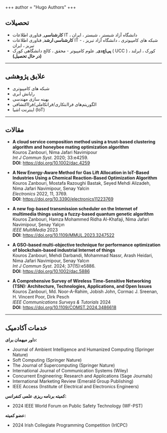 +++
author = "Hugo Authors"
+++


## <i class="fa-solid fa-graduation-cap fa-xs"></i> تحصیلات

 - **کارشناسی**, فناوری اطلاعات IT ، دانشگاه آزاد شبستر ، شبستر ، ایران
 - **کارشناسی ارشد**, فناوری اطلاعات IT - شبکه های کامپیوتری ، دانشگاه آزاد تبریز ، تبریز ، ایران
 - **پی‌اچ‌دی**, علوم کامپیوتر - محقق ، کالج دانشگاهی کورک ( UCC ) ، کورک ، ایرلند **(در حال تحصیل)**
 
 
 ---
## <i class="fa-solid fa-magnifying-glass fa-xs"></i> علایق پژوهشی
 - شبکه های کامپیوتری
 - رایانش ابری
 - بهینه سازی مهندسی
 - الگوریتم‌های فراابتکاری/فراتکاملی/فرااکتشافی
 - اینترنت اشیا (IoT)

---
## <i class="fa-solid fa-pen-fancy fa-xs"></i> مقالات

 - **A cloud service composition method using a trust-based clustering algorithm and honeybee mating optimization algorithm**  
    Kouros Zanbouri, Nima Jafari Navimipour  
   _Int J Commun Syst_. 2020; 33:e4259.  
   <i class="fa-solid fa-file fa-xs"></i>  **DOI**: https://doi.org/10.1002/dac.4259 

 - **A New Energy-Aware Method for Gas Lift Allocation in IoT-Based Industries Using a Chemical Reaction-Based Optimization Algorithm**  
   Kouros Zanbouri, Mostafa Razoughi Bastak, Seyed Mehdi Alizadeh, Nima Jafari Navimipour, Senay Yalcin  
   _Electronics_ 2022, 11, 3769.  
   <i class="fa-solid fa-file fa-xs"></i>  **DOI**: https://doi.org/10.3390/electronics11223769
 
 - **A new fog-based transmission scheduler on the Internet of multimedia things using a fuzzy-based quantum genetic algorithm**  
   Kouros Zanbouri, Hamza Mohammed Ridha Al-Khafaji, Nima Jafari Navimipour, Şenay Yalçın  
   _IEEE MultiMedia_ 2023  
   <i class="fa-solid fa-file fa-xs"></i>  **DOI**: https://doi.org/10.1109/MMUL.2023.3247522

 - **A GSO‐based multi‐objective technique for performance optimization of blockchain‐based industrial Internet of things**  
   Kouros Zanbouri, Mehdi Darbandi, Mohammad Nassr, Arash Heidari, Nima Jafari Navimipour, Senay Yalcın  
   _Int J Commun Syst_. 2024; 37(15):e5886.   
   <i class="fa-solid fa-file fa-xs"></i> **DOI**: https://doi.org/10.1002/dac.5886   
   
 - **A Comprehensive Survey of Wireless Time-Sensitive Networking (TSN): Architecture, Technologies, Applications, and Open Issues**  
   Kouros Zanbouri, Md. Noor-A-Rahim, Jobish John, Cormac J. Sreenan, H. Vincent Poor, Dirk Pesch  
   _IEEE Communications Surveys & Tutorials_ 2024  
   <i class="fa-solid fa-file fa-xs"></i>  **DOI**: https://doi.org/10.1109/COMST.2024.3486618


---
## <i class="fa-solid fa-building-columns fa-xs"></i> خدمات آکادمیک
**داور میهمان برای:**

 - Journal of Ambient Intelligence and Humanized Computing (Springer
   Nature)
 - Soft Computing (Springer Nature)
 - The Journal of Supercomputing (Springer Nature)
 - International Journal of Communication Systems (Wiley)
 - Concurrent Engineering: Research and Applications (Sage Journals)
 - International Marketing Review (Emerald Group Publishing)
 - IEEE Access (Institute of Electrical and Electronics Engineers)


 **کمیته برنامه‌ ریزی علمی کنفرانس:**
 - 2024 IEEE World Forum on Public Safety Technology (WF-PST)
 
  **عضو کمیته:**
 - 2024 Irish Collegiate Programming Competition (IrlCPC)




















<!--
This file is left intentionally empty by default to be backwards compatible with the initial theme setup.

Although the theme has advanced a little bit and it now allows to specify the content on the main page (even if the list of posts/articles is not intended).
This can be:
- with the list of posts/articles (default: `mainSections = ["post"]) or
- without the list of posts/articles (by setting `mainSections = [""]`)

Markdown supported, ie:

```
# Welcome

- Hugo :rocket:
- Hugo theme :rocket:

Don't forget to check the README.md file!
```

Remember that you can also specify a section header for the posts below by configuring the `mainSectionsTitle` parameter in the front matter of this file.
-->
